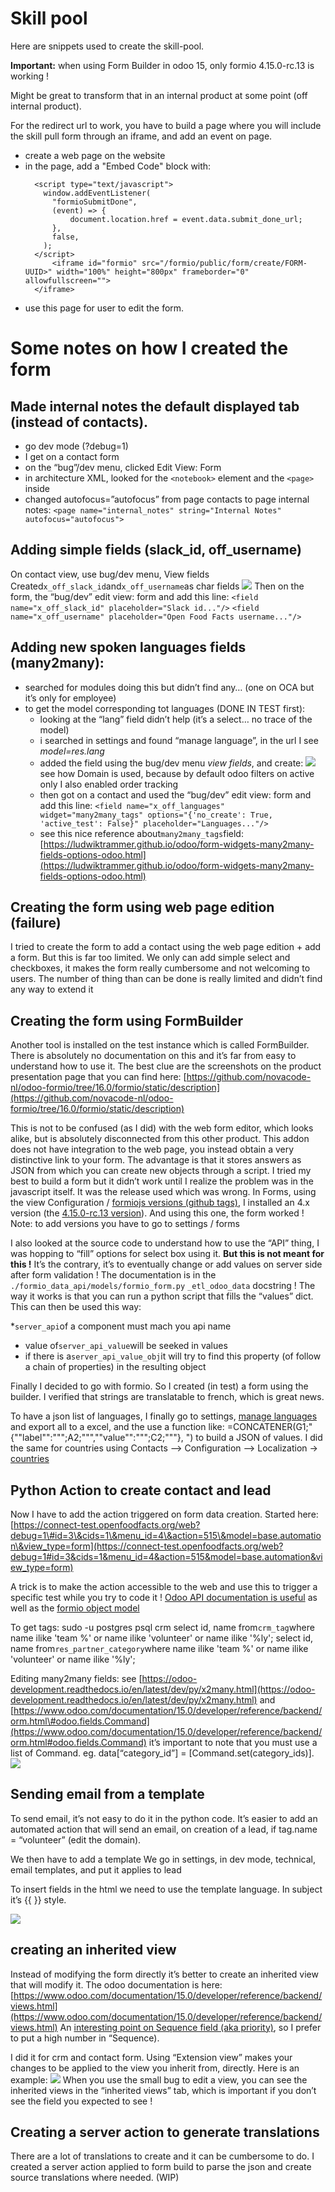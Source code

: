 # Skill pool

Here are snippets used to create the skill-pool.

**Important:** when using Form Builder in odoo 15, only formio 4.15.0-rc.13 is working !

Might be great to transform that in an internal product at some point (off internal product).

For the redirect url to work, you have to build a page where you will include the skill pull form through an iframe, and add an event on page.
* create a web page on the website
* in the page, add a "Embed Code" block with:
  ```
    <script type="text/javascript">
      window.addEventListener(
        "formioSubmitDone",
        (event) => {
            document.location.href = event.data.submit_done_url;
        },
        false,
      );
    </script>
        <iframe id="formio" src="/formio/public/form/create/FORM-UUID>" width="100%" height="800px" frameborder="0" allowfullscreen="">
    </iframe>
  ```
* use this page for user to edit the form.

# Some notes on how I created the form

## Made internal notes the default displayed tab (instead of contacts).

* go dev mode (?debug=1)
* I get on a contact form
* on the “bug”/dev menu, clicked Edit View: Form
* in architecture XML, looked for the `<notebook>` element and the `<page>` inside
* changed  autofocus=”autofocus” from page contacts to page internal notes:
  `<page name="internal_notes" string="Internal Notes" autofocus="autofocus">`

## Adding simple fields (slack_id, off_username)

On contact view, use bug/dev menu, View fields
Created`x_off_slack_id`and`x_off_username`as char fields
![](./docs-assets/image1.png)
Then on the form, the “bug/dev” edit view: form and add this line:
`<field name="x_off_slack_id" placeholder="Slack id..."/>`
`<field name="x_off_username" placeholder="Open Food Facts username..."/>`

## Adding new spoken languages fields (many2many):

* searched for modules doing this but didn’t find any… (one on OCA but it’s only for employee)
* to get the model corresponding tot languages (DONE IN TEST first):
  * looking at the “lang” field didn’t help (it’s a select… no trace of the model)
  * i searched in settings and found “manage language”, in the url I see *model=res.lang*
  * added the field using the bug/dev menu *view fields*, and create: ![](./docs-assets/image2.png)
    see how Domain is used, because by default odoo filters on active only
    I also enabled order tracking
  * then got on a contact and used the “bug/dev” edit view: form and add this line:
    `<field name="x_off_languages" widget="many2many_tags" options="{'no_create': True, 'active_test': False}" placeholder="Languages..."/>`
  * see this nice reference about`many2many_tags`field: [https://ludwiktrammer.github.io/odoo/form-widgets-many2many-fields-options-odoo.html](https://ludwiktrammer.github.io/odoo/form-widgets-many2many-fields-options-odoo.html)

## Creating the form using web page edition (failure)

I tried to create the form to add a contact using the web page edition \+ add a form.
But this is far too limited. We only can add simple select and checkboxes, it makes the form really cumbersome and not welcoming to users. The number of thing than can be done is really limited and didn’t find any way to extend it

## Creating the form using FormBuilder

Another tool is installed on the test instance which is called FormBuilder.
There is absolutely no documentation on this and it’s far from easy to understand how to use it. The best clue are the screenshots on the product presentation page that you can find here: [https://github.com/novacode-nl/odoo-formio/tree/16.0/formio/static/description](https://github.com/novacode-nl/odoo-formio/tree/16.0/formio/static/description)

This is not to be confused (as I did) with the web form editor, which looks alike, but is absolutely disconnected from this other product.
This addon does not have integration to the web page, you instead obtain a very distinctive link to your form. The advantage is that it stores answers as JSON from which you can create new objects through a script.
I tried my best to build a form but it didn’t work until I realize the problem was in the javascript itself. It was the release used which was wrong.
In Forms, using the view Configuration / [formiojs versions (github tags)](https://connect-test.openfoodfacts.org/web#cids=1&menu_id=338&action=480&model=formio.version.github.tag&view_type=list),  I installed an 4.x version (the [4.15.0-rc.13 version](https://connect-test.openfoodfacts.org/web#id=3&cids=1&menu_id=338&action=479&model=formio.version&view_type=form)). And using this one, the form worked \!
Note: to add versions you have to go to settings / forms

I also looked at the source code to understand how to use the “API” thing, I was hopping to “fill” options for select box using it. **But this is not meant for this \!** It’s the contrary, it’s to eventually change or add values on server side after form validation \!
The documentation is in the `./formio_data_api/models/formio_form.py` `_etl_odoo_data` docstring !
The way it works is that you can run a python script that fills the “values” dict. This can then be used this way:

*`server_api`of a component must mach you api name
* value of`server_api_value`will be seeked in values
* if there is a`server_api_value_obj`it will try to find this property (of follow a chain of properties) in the resulting object

Finally I decided to go with formio. So I created (in test) a form using the builder.
I verified that strings are translatable to french, which is great news.

To have a json list of languages, I finally go to settings, [manage languages](https://connect-test.openfoodfacts.org/web/#cids=1&menu_id=4&action=56&active_id=63&model=res.lang&view_type=list) and export all to a excel, and the use a function like:
\=CONCATENER(G1;"{""label"":""";A2;""",""value"":""";C2;"""},
")
to build a JSON of values.
I did the same for countries using Contacts \--\> Configuration \--\> Localization → [countries](https://connect.openfoodfacts.org/web#cids=1&menu_id=111&action=65&model=res.country&view_type=list)

## Python Action to create contact and lead

Now I have to add the action triggered on form data creation.
Started here: [https://connect-test.openfoodfacts.org/web?debug=1\#id=3\&cids=1\&menu_id=4\&action=515\&model=base.automation\&view_type=form](https://connect-test.openfoodfacts.org/web?debug=1#id=3&cids=1&menu_id=4&action=515&model=base.automation&view_type=form)

A trick is to make the action accessible to the web and use this to trigger a specific test while you try to code it \!
[Odoo API documentation is useful](https://www.odoo.com/documentation/16.0/developer/reference/backend/orm.html#reference-orm-domains) as well as the [formio object model](https://github.com/novacode-nl/odoo-formio/blob/15.0/formio/models/formio_form.py)

To get tags:
sudo \-u postgres psql crm
select id, name from`crm_tag`where name ilike 'team %' or name ilike 'volunteer' or name ilike '%ly';
select id, name from`res_partner_category`where name ilike 'team %' or name ilike 'volunteer' or name ilike '%ly';

Editing many2many fields: see [https://odoo-development.readthedocs.io/en/latest/dev/py/x2many.html](https://odoo-development.readthedocs.io/en/latest/dev/py/x2many.html) and [https://www.odoo.com/documentation/15.0/developer/reference/backend/orm.html\#odoo.fields.Command](https://www.odoo.com/documentation/15.0/developer/reference/backend/orm.html#odoo.fields.Command) it’s important to note that you must use a list of Command. eg. data\[“category_id”\] \= \[Command.set(category_ids)\].
![](./docs-assets/image3.png)

## Sending email from a template

To send email, it’s not easy to do it in the python code. It’s easier to add an automated action that will send an email, on creation of a lead, if tag.name \= “volunteer” (edit the domain).

We then have to add a template
We go in settings, in dev mode, technical, email templates, and put it applies to lead

To insert fields in the html we need to use the template language. In subject it’s {{ }} style.

![](./docs-assets/image4.png)

## creating an inherited view

Instead of modifying the form directly it’s better to create an inherited view that will modify it.
The odoo documentation is here: [https://www.odoo.com/documentation/15.0/developer/reference/backend/views.html](https://www.odoo.com/documentation/15.0/developer/reference/backend/views.html)
An [interesting point on Sequence field (aka priority)](https://odooninja.com/blog/tips-4/the-importance-of-correctly-setting-priority-on-inherited-views-34), so I prefer to put a high number in “Sequence).

I did it for crm and contact form. Using “Extension view” makes your changes to be applied to the view you inherit from, directly.
Here is an example:
![](./docs-assets/image5.png)
When you use the small bug to edit a view, you can see the inherited views in the “inherited views” tab, which is important if you don’t see the field you expected to see \!

## Creating a server action to generate translations

There are a lot of translations to create and it can be cumbersome to do.
I created a server action applied to form build to parse the json and create source translations where needed. (WIP)

